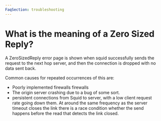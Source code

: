```yaml
---
FaqSection: troubleshooting
---
```

# What is the meaning of a Zero Sized Reply?

A ZeroSizedReply error page is shown when squid successfully sends the
request to the next hop server, and then the connection is dropped with
no data sent back.

Common causes for repeated occurrences of this are:
- Poorly implemented firewalls firewalls
- The origin server crashing due to a bug of some sort.
- persistent connections from Squid to server, with a low client
  request rate going down them. At around the same frequency as the
  server timeout closes the link there is a race condition whether the
  send happens before the read that detects the link closed.